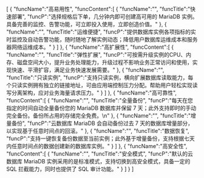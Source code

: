 [
	{
		"funcName":"高易用性",
		"funcContent":[
			{
				"funcName":"",
				"funcTitle":"快速部署",
				"funcP":"选择规格后下单，几分钟内即可创建高可用的 MariaDB 实例。具备完善的监控、告警功能，可立即投入使用，立即创造价值。"
			},
			{
				"funcName":"",
				"funcTitle":"运维便捷",
				"funcP":"提供数据库实例各项指标的实时监控及自动告警功能，随时随地了解实例动态；降低用户数据库运维成本和服务器网络运维成本。"
			}
		]
	},
	{
		"funcName":"高扩展性",
		"funcContent":[
			{
				"funcName":"",
				"funcTitle":"弹性扩展",
				"funcP":"可按需升级实例的CPU、内存、磁盘空间大小，提升业务处理能力，升级过程不影响业务正常访问和使用，实现快速、平滑扩容，满足业务快速发展需要。"
			},
			{
				"funcName":"",
				"funcTitle":"只读实例",
				"funcP":"支持只读实例，横向扩展数据库读取能力，每个只读实例拥有独立的链接地址，可由应用端控制压力分配。帮助用户轻松实现读写分离架构，应对业务海量请求压力。"
			}
		]
	},
	{
		"funcName":"高可靠性",
		"funcContent":[
			{
				"funcName":"",
				"funcTitle":"全量备份",
				"funcP":"每天在您指定的时间自动全量备份您的 MariaDB 数据库并保留 7 天；此外支持即时的手动完全备份。备份所占用的存储完全免费。\n"
			},
			{
				"funcName":"",
				"funcTitle":"增量备份",
				"funcP":"云数据库 MariaDB 会自动备份过去 7 天的数据库增量部分，以实现基于任意时间点的回滚。"
			},
			{
				"funcName":"",
				"funcTitle":"数据恢复",
				"funcP":"支持一键恢复备份数据至当前实例；此外基于增量备份，支持根据七天内任意时间点的数据创建新的数据库实例。"
			}
		]
	},
	{
		"funcName":"高安全性",
		"funcContent":[
			{
				"funcName":"",
				"funcTitle":"安全模式",
				"funcP":"默认的云数据库 MariaDB 实例采用的是标准模式，支持切换到高安全模式，具备一定的 SQL 拦截能力，同时也提供了 SQL 审计功能。"
			}
		]
	}
]